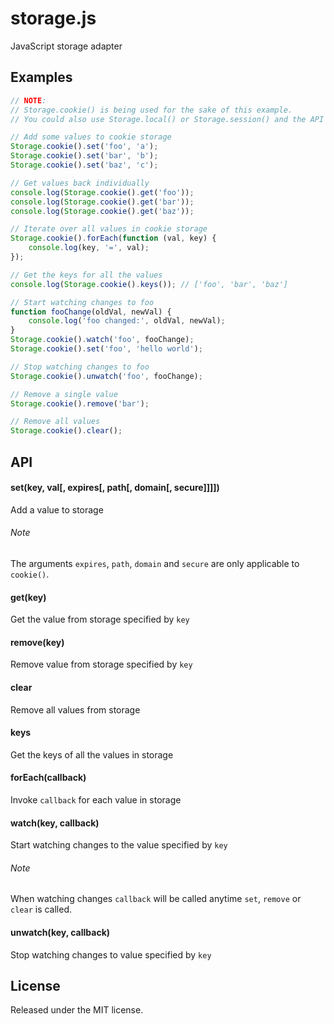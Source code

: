 storage.js
==========

JavaScript storage adapter

## Examples

```js
// NOTE:
// Storage.cookie() is being used for the sake of this example.
// You could also use Storage.local() or Storage.session() and the API remains the same.

// Add some values to cookie storage
Storage.cookie().set('foo', 'a');
Storage.cookie().set('bar', 'b');
Storage.cookie().set('baz', 'c');

// Get values back individually
console.log(Storage.cookie().get('foo'));
console.log(Storage.cookie().get('bar'));
console.log(Storage.cookie().get('baz'));

// Iterate over all values in cookie storage
Storage.cookie().forEach(function (val, key) {
	console.log(key, '=', val);
});

// Get the keys for all the values
console.log(Storage.cookie().keys()); // ['foo', 'bar', 'baz']

// Start watching changes to foo
function fooChange(oldVal, newVal) {
	console.log('foo changed:', oldVal, newVal);
}
Storage.cookie().watch('foo', fooChange);
Storage.cookie().set('foo', 'hello world');

// Stop watching changes to foo
Storage.cookie().unwatch('foo', fooChange);

// Remove a single value
Storage.cookie().remove('bar');

// Remove all values
Storage.cookie().clear();
```

## API

#### set(key, val[, expires[, path[, domain[, secure]]]])
Add a value to storage

###### Note
The arguments `expires`, `path`, `domain` and `secure` are only applicable to `cookie()`.

#### get(key)
Get the value from storage specified by `key`

#### remove(key)
Remove value from storage specified by `key`

#### clear
Remove all values from storage

#### keys
Get the keys of all the values in storage

#### forEach(callback)
Invoke `callback` for each value in storage

#### watch(key, callback)
Start watching changes to the value specified by `key`

###### Note
When watching changes `callback` will be called anytime `set`, `remove` or `clear` is called.

#### unwatch(key, callback)
Stop watching changes to value specified by `key`

## License

Released under the MIT license.
